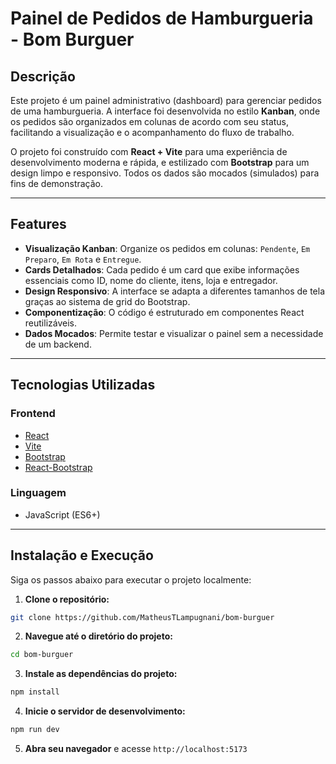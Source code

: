 # Painel de Pedidos de Hamburgueria - Bom Burguer

## Descrição

Este projeto é um painel administrativo (dashboard) para gerenciar pedidos de uma hamburgueria. A interface foi desenvolvida no estilo **Kanban**, onde os pedidos são organizados em colunas de acordo com seu status, facilitando a visualização e o acompanhamento do fluxo de trabalho.

O projeto foi construído com **React + Vite** para uma experiência de desenvolvimento moderna e rápida, e estilizado com **Bootstrap** para um design limpo e responsivo. Todos os dados são mocados (simulados) para fins de demonstração.

---

## Features

- **Visualização Kanban**: Organize os pedidos em colunas: `Pendente`, `Em Preparo`, `Em Rota` e `Entregue`.
- **Cards Detalhados**: Cada pedido é um card que exibe informações essenciais como ID, nome do cliente, itens, loja e entregador.
- **Design Responsivo**: A interface se adapta a diferentes tamanhos de tela graças ao sistema de grid do Bootstrap.
- **Componentização**: O código é estruturado em componentes React reutilizáveis.
- **Dados Mocados**: Permite testar e visualizar o painel sem a necessidade de um backend.

---

## Tecnologias Utilizadas

### Frontend

- [React](https://react.dev/)
- [Vite](https://vitejs.dev/)
- [Bootstrap](https://getbootstrap.com/)
- [React-Bootstrap](https://react-bootstrap.netlify.app/)

### Linguagem

- JavaScript (ES6+)

---

## Instalação e Execução

Siga os passos abaixo para executar o projeto localmente:

1. **Clone o repositório:**

```bash
git clone https://github.com/MatheusTLampugnani/bom-burguer
```

2. **Navegue até o diretório do projeto:**

```bash
cd bom-burguer
```

3. **Instale as dependências do projeto:**

```bash
npm install
```

4. **Inicie o servidor de desenvolvimento:**

```bash
npm run dev
```

5. **Abra seu navegador** e acesse `http://localhost:5173`
